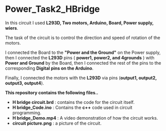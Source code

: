 # Power_Task2_HBridge

In this circuit I used **L293D, Two motors, Arduino, Board, Power supply, wiers**. 

The task of the circuit is to control the direction and speed of rotation of the motors.

I connected the Board to the **"Power and the Ground"** on the Power supply, then I connected the **L293D** pins
( **power1, power2, and 4grounds** ) with **Power and Ground** by the Board, then I connected the rest of the pins to the corresponding **Digital pins on the Arduino**.

Finally, I connected the motors with the **L293D** via pins (**output1, output2, output3, output4**).

**This repository contains the following files..**
- **H bridge circuit.brd** : contains the code for the circuit itself.
- **H bridge_Code.ino** : Contains the **c++** code used in circuit programming.
- **H bridge_Demo.mp4** : A video demonstration of how the circuit works.
- **circuit picture.png** : a picture of the circuit.
